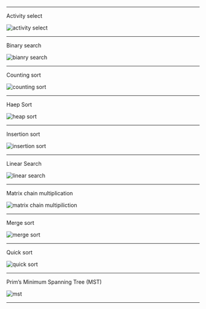*********************************************************************************************************************************
Activity select

![activity select](https://user-images.githubusercontent.com/69623096/98330266-06cbe480-2020-11eb-9091-ef389f3f5741.PNG)

*****************************************************************************************************************************************

Binary search

![bianry search](https://user-images.githubusercontent.com/69623096/98330274-0a5f6b80-2020-11eb-8058-0a191d8e2e9d.PNG)

*****************************************************************************************************************************************
Counting sort

![counting sort](https://user-images.githubusercontent.com/69623096/98330284-10554c80-2020-11eb-8021-e06b895ec049.PNG)

******************************************************************************************************************************************

Haep Sort

![heap sort](https://user-images.githubusercontent.com/69623096/98330290-13e8d380-2020-11eb-882f-07016cda57f8.PNG)

******************************************************************************************************************************************
Insertion sort

![insertion sort](https://user-images.githubusercontent.com/69623096/98330305-19deb480-2020-11eb-8ac4-55f9c2622553.PNG)

******************************************************************************************************************************************
Linear Search

![linear search](https://user-images.githubusercontent.com/69623096/98330314-219e5900-2020-11eb-923e-3af22dfd06b2.PNG)

******************************************************************************************************************************************
Matrix chain multiplication

![matrix chain multipiliction](https://user-images.githubusercontent.com/69623096/98330343-324ecf00-2020-11eb-834e-2fc5050eefef.PNG)

*****************************************************************************************************************************************
Merge sort 

![merge sort](https://user-images.githubusercontent.com/69623096/98330347-35e25600-2020-11eb-81dd-054637f78c34.PNG)

*****************************************************************************************************************************************
Quick sort

![quick sort](https://user-images.githubusercontent.com/69623096/98330359-3bd83700-2020-11eb-8643-e967ea70b8ce.PNG)

*****************************************************************************************************************************************
Prim’s Minimum Spanning Tree (MST)

![mst](https://user-images.githubusercontent.com/69896289/98439512-64435c80-2118-11eb-8da9-434e42e16033.PNG)

*********************************************************************************************************************************************





